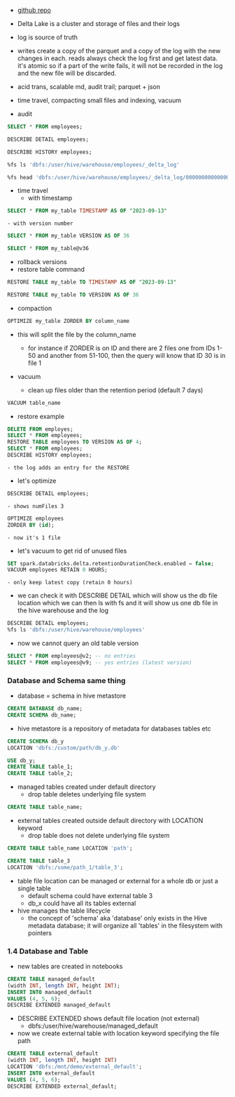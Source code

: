 - [github repo](https://github.com/bronifty/databricks_data_eng_assoc)
- Delta Lake is a cluster and storage of files and their logs
- log is source of truth
- writes create a copy of the parquet and a copy of the log with the new changes in each. reads always check the log first and get latest data. it's atomic so if a part of the write fails, it will not be recorded in the log and the new file will be discarded. 
- acid trans, scalable md, audit trail; parquet + json
- time travel, compacting small files and indexing, vacuum

- audit
```sql
SELECT * FROM employees;

DESCRIBE DETAIL employees;

DESCRIBE HISTORY employees;

%fs ls 'dbfs:/user/hive/warehouse/employees/_delta_log'

%fs head 'dbfs:/user/hive/warehouse/employees/_delta_log/00000000000000000004.json'
```

- time travel
	- with timestamp
```sql
SELECT * FROM my_table TIMESTAMP AS OF "2023-09-13"
```
	- with version number
```sql
SELECT * FROM my_table VERSION AS OF 36

SELECT * FROM my_table@v36
```

- rollback versions
- restore table command
```sql
RESTORE TABLE my_table TO TIMESTAMP AS OF "2023-09-13"

RESTORE TABLE my_table TO VERSION AS OF 36


```

- compaction
```sql
OPTIMIZE my_table ZORDER BY column_name
```
- this will split the file by the column_name
	- for instance if ZORDER is on ID and there are 2 files one from IDs 1-50 and another from 51-100, then the query will know that ID 30 is in file 1

- vacuum 
	- clean up files older than the retention period (default 7 days)
```sql
VACUUM table_name
```

- restore example
```sql
DELETE FROM employes;
SELECT * FROM employees;
RESTORE TABLE employees TO VERSION AS OF 4;
SELECT * FROM employees;
DESCRIBE HISTORY employees;
```
	- the log adds an entry for the RESTORE

- let's optimize
```sql
DESCRIBE DETAIL employees;
```
	- shows numFiles 3
```sql
OPTIMIZE employees
ZORDER BY (id);
```
	- now it's 1 file

- let's vacuum to get rid of unused files 
```sql
SET spark.databricks.delta.retentionDurationCheck.enabled = false;
VACUUM employees RETAIN 0 HOURS;
```
	- only keep latest copy (retain 0 hours)

- we can check it with DESCRIBE DETAIL which will show us the db file location which we can then ls with fs and it will show us one db file in the hive warehouse and the log
```sql
DESCRIBE DETAIL employees;
%fs ls 'dbfs:/user/hive/warehouse/employees'
```

- now we cannot query an old table version
```sql
SELECT * FROM employees@v2; -- no entries
SELECT * FROM employees@v9; -- yes entries (latest version)
```

### Database and Schema same thing
- database = schema in hive metastore
```sql
CREATE DATABASE db_name;
CREATE SCHEMA db_name;
```
- hive metastore is a repository of metadata for databases tables etc

```sql
CREATE SCHEMA db_y
LOCATION 'dbfs:/custom/path/db_y.db'

USE db_y;
CREATE TABLE table_1;
CREATE TABLE table_2;
```

- managed tables created under default directory
	- drop table deletes underlying file system
```sql
CREATE TABLE table_name;
```
- external tables created outside default directory with LOCATION keyword
	- drop table does not delete underlying file system
```sql
CREATE TABLE table_name LOCATION 'path';
```

```sql
CREATE TABLE table_3
LOCATION 'dbfs:/some/path_1/table_3';
```

- table file location can be managed or external for a whole db or just a single table 
	- default schema could have external table 3 
	- db_x could have all its tables external
- hive manages the table lifecycle
	- the concept of 'schema' aka 'database' only exists in the Hive metadata database; it will organize all 'tables' in the filesystem with pointers


### 1.4 Database and Table
- new tables are created in notebooks
```sql
CREATE TABLE managed_default
(width INT, length INT, height INT);
INSERT INTO managed_default
VALUES (4, 5, 6);
DESCRIBE EXTENDED managed_default
```
- DESCRIBE EXTENDED shows default file location (not external)
	- dbfs:/user/hive/warehouse/managed_default
- now we create external table with location keyword specifying the file path
```sql
CREATE TABLE external_default
(width INT, length INT, height INT)
LOCATION 'dbfs:/mnt/demo/external_default';
INSERT INTO external_default
VALUES (4, 5, 6);
DESCRIBE EXTENDED external_default;
```



